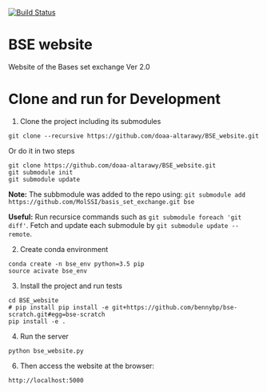 [![Build Status](https://travis-ci.org/doaa-altarawy/BSE_website.svg?branch=master)](https://travis-ci.org/doaa-altarawy/BSE_website)

# BSE website
Website of the Bases set exchange Ver 2.0

# Clone and run for Development

1. Clone the project including its submodules
```
git clone --recursive https://github.com/doaa-altarawy/BSE_website.git
```

Or do it in two steps
```
git clone https://github.com/doaa-altarawy/BSE_website.git
git submodule init
git submodule update
```

**Note:** The subbmodule was added to the repo using:
`git submodule add https://github.com/MolSSI/basis_set_exchange.git bse
`

**Useful:**
Run recursice commands such as `git submodule foreach 'git diff'`. 
Fetch and update each submodule by
`git submodule update --remote`.

2. Create conda environment
```
conda create -n bse_env python=3.5 pip
source acivate bse_env
```

3. Install the project and run tests
```
cd BSE_website
# pip install pip install -e git+https://github.com/bennybp/bse-scratch.git#egg=bse-scratch
pip install -e .
```


4. Run the server
```
python bse_website.py
```

6. Then access the website at the browser:
```
http://localhost:5000
```

